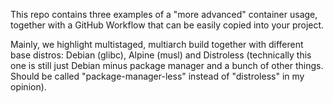 This repo contains three examples of a "more advanced" container usage, together with a GitHub Workflow that can be easily copied into your project.

Mainly, we highlight multistaged, multiarch build together with different base distros: Debian (glibc), Alpine (musl) and Distroless (technically this one is still just Debian minus package manager and a bunch of other things. Should be called "package-manager-less" instead of "distroless" in my opinion).
